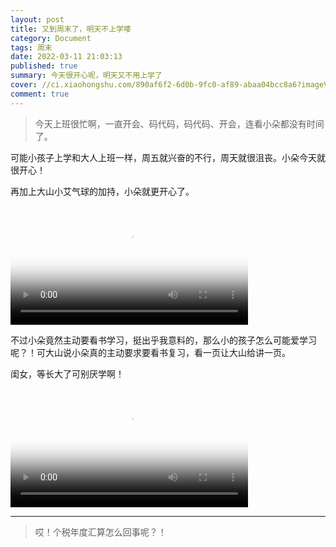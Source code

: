 ```yaml
---
layout: post
title: 又到周末了，明天不上学喽
category: Document
tags: 周末
date: 2022-03-11 21:03:13
published: true
summary: 今天很开心呢，明天又不用上学了
cover: //ci.xiaohongshu.com/890af6f2-6d0b-9fc0-af89-abaa04bcc8a6?imageView2/2/w/1080/format/jpg
comment: true
---
```


> 今天上班很忙啊，一直开会、码代码，码代码、开会，连看小朵都没有时间了。

可能小孩子上学和大人上班一样，周五就兴奋的不行，周天就很沮丧。小朵今天就很开心！

再加上大山小艾气球的加持，小朵就更开心了。

<!--
[![放学喽！妈妈给我买了小艾](//ci.xiaohongshu.com/890af6f2-6d0b-9fc0-af89-abaa04bcc8a6?imageView2/2/w/1080/format/jpg)](https://www.xiaohongshu.com/discovery/item/622d963300000000210361d7)
-->

<video class="xhs_video" controls="controls" objectfit="contain" width="380px" poster="//ci.xiaohongshu.com/890af6f2-6d0b-9fc0-af89-abaa04bcc8a6?imageView2/2/w/1080/format/jpg" src="622d963300000000210361d7"></video>

不过小朵竟然主动要看书学习，挺出乎我意料的，那么小的孩子怎么可能爱学习呢？！可大山说小朵真的主动要求要看书复习，看一页让大山给讲一页。

闺女，等长大了可别厌学啊！

<!--
[![爱学习](//ci.xiaohongshu.com/9cb9a228-9e80-f36e-7623-e5b6c31e9e2b?imageView2/2/w/1080/format/jpg)](https://www.xiaohongshu.com/discovery/item/622d9662000000000102a318)
-->

<video class="xhs_video" controls="controls" objectfit="contain" width="380px" poster="//ci.xiaohongshu.com/9cb9a228-9e80-f36e-7623-e5b6c31e9e2b?imageView2/2/w/1080/format/jpg" src="622d9662000000000102a318"></video>

---

> 哎！个税年度汇算怎么回事呢？！


